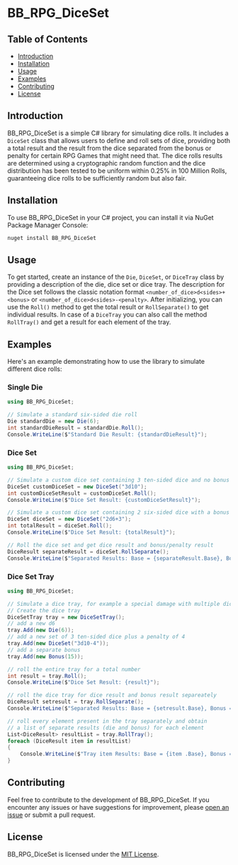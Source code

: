 
# BB_RPG_DiceSet

## Table of Contents

- [Introduction](#introduction)
- [Installation](#installation)
- [Usage](#usage)
- [Examples](#examples)
- [Contributing](#contributing)
- [License](#license)

## Introduction

BB_RPG_DiceSet is a simple C# library for simulating dice rolls. It includes a `DiceSet` class that allows users to define and roll sets of dice, providing both a total result and the result from the dice separated from the bonus or penalty for certain RPG Games that might need that. The dice rolls results are determined using a cryptographic random function and the dice distribution has been tested to be uniform within 0.25% in 100 Million Rolls, guaranteeing dice rolls to be sufficiently random but also fair.

## Installation

To use BB_RPG_DiceSet in your C# project, you can install it via NuGet Package Manager Console:

```bash
nuget install BB_RPG_DiceSet
```

## Usage

To get started, create an instance of the  `Die`, `DiceSet`, or  `DiceTray` class by providing a description of the die, dice set or dice tray.
The description for the Dice set follows the classic notation format `<number_of_dice>d<sides>+<bonus>` or `<number_of_dice>d<sides>-<penalty>`. 
After initializing, you can use the `Roll()` method to get the total result or `RollSeparate()` to get individual results.
In case of a `DiceTray` you can also call the method `RollTray()` and get a result for each element of the tray.

## Examples

Here's an example demonstrating how to use the library to simulate different dice rolls:

### Single Die
```csharp
using BB_RPG_DiceSet;

// Simulate a standard six-sided die roll
Die standardDie = new Die(6);
int standardDieResult = standardDie.Roll();
Console.WriteLine($"Standard Die Result: {standardDieResult}");
```

### Dice Set
```csharp
using BB_RPG_DiceSet;

// Simulate a custom dice set containing 3 ten-sided dice and no bonus or penalty
DiceSet customDiceSet = new DiceSet("3d10");
int customDiceSetResult = customDiceSet.Roll();
Console.WriteLine($"Dice Set Result: {customDiceSetResult}");

// Simulate a custom dice set containing 2 six-sided dice with a bonus of 3
DiceSet diceSet = new DiceSet("2d6+3");
int totalResult = diceSet.Roll();
Console.WriteLine($"Dice Set Result: {totalResult}");

// Roll the dice set and get dice result and bonus/penalty result
DiceResult separateResult = diceSet.RollSeparate();
Console.WriteLine($"Separated Results: Base = {separateResult.Base}, Bonus = {separateResult.Bonus}");
```

### Dice Set Tray
```csharp
using BB_RPG_DiceSet;

// Simulate a dice tray, for example a special damage with multiple dice types and a bonus
// Create the dice tray
DiceSetTray tray = new DiceSetTray();
// add a new d6
tray.Add(new Die(6));
// add a new set of 3 ten-sided dice plus a penalty of 4
tray.Add(new DiceSet("3d10-4"));
// add a separate bonus
tray.Add(new Bonus(15));

// roll the entire tray for a total number
int result = tray.Roll();
Console.WriteLine($"Dice Set Result: {result}");

// roll the dice tray for dice result and bonus result separeately
DiceResult setresult = tray.RollSeparate();
Console.WriteLine($"Separated Results: Base = {setresult.Base}, Bonus = {setresult.Bonus}");

// roll every element present in the tray separately and obtain
// a list of separate results (die and bonus) for each element
List<DiceResult> resultList = tray.RollTray();
foreach (DiceResult item in resultList)
{
	Console.WriteLine($"Tray item Results: Base = {item .Base}, Bonus = {item .Bonus}");
}
```

## Contributing

Feel free to contribute to the development of BB_RPG_DiceSet.
If you encounter any issues or have suggestions for improvement, please [open an issue](https://github.com/AndreaTani/BB_RPG_DiceSet/issues) or submit a pull request.

## License

BB_RPG_DiceSet is licensed under the [MIT License](LICENSE).
